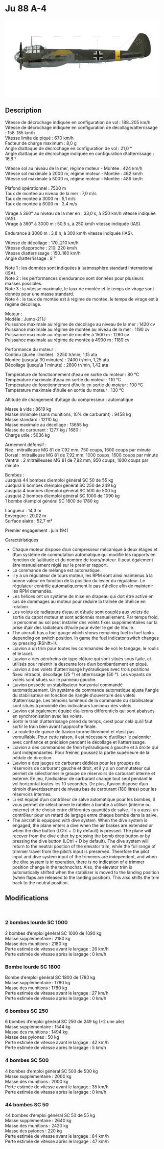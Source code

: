 # Ju 88 A-4  
  
![ju88a4](../images/ju88a4.png)  
  
## Description  
  
Vitesse de décrochage indiquée en configuration de vol : 188..205 km/h  
Vitesse de décrochage indiquée en configuration de décollage/atterrissage : 158..185 km/h  
Vitesse limite de piqué : 670 km/h  
Facteur de charge maximum : 8,0 g  
Angle d\attaque de décrochage en configuration de vol : 21,0 °  
Angle d\attaque de décrochage indiquée en configuration d\atterrissage : 16,6 °  
  
Vitesse sol au niveau de la mer, régime moteur - Montée : 424 km/h  
Vitesse sol maximale à 2000 m, régime moteur - Montée : 462 km/h  
Vitesse sol maximale à 5000 m, régime moteur - Montée : 486 km/h  
  
Plafond opérationnel : 7500 m  
Taux de montée au niveau de la mer : 7,0 m/s  
Taux de montée à 3000 m : 5,1 m/s  
Taux de montée à 6000 m : 3,4 m/s  
  
Virage à 360° au niveau de la mer en : 33,0 s, à 250 km/h vitesse indiquée (IAS).  
Virage à 360° à 3000 m : 50,5 s, à 250 km/h vitesse indiquée (IAS).  
  
Endurance à 3000 m : 3,8 h, à 300 km/h vitesse indiquée (IAS).  
  
Vitesse de décollage : 170..210 km/h  
Vitesse d\approche : 210..220 km/h  
Vitesse d\atterrissage : 150..160 km/h  
Angle d\atterrissage : 9 °  
  
Note 1 : les données sont indiquées à l\atmosphère standard international (ISA).  
Note 2 : les performances d\endurance sont données pour plusieurs masses possibles.  
Note 3 : la vitesse maximale, le taux de montée et le temps de virage sont donnés pour une masse standard.  
Note 4 : le taux de montée est à régime de montée, le temps de virage est à régime décollage.  
  
Moteur :  
Modèle : Jumo-211J  
Puissance maximale au régime de décollage au niveau de la mer : 1420 cv  
Puissance maximale au régime de montée au niveau de la mer : 1190 cv  
Puissance maximale au régime de montée à 1500 m : 1260 cv  
Puissance maximale au régime de montée à 4900 m : 1180 cv  
  
Performance du moteur :  
Continu (durée illimitée) : 2250 tr/min, 1,15 ata  
Montée (jusqu\à 30 minutes) : 2400 tr/min, 1,25 ata  
Décollage (jusqu\à 1 minute) : 2600 tr/min, 1,42 ata  
  
Température de fonctionnement d\eau en sortie du moteur : 80 °C  
Température maximale d\eau en sortie du moteur : 110 °C  
Température de fonctionnement d\huile en sortie du moteur : 100 °C  
Température maximale d\huile en sortie du moteur : 130 °C  
  
Altitude de changement d\étage du compresseur : automatique   
  
Masse à vide : 8619 kg  
Masse minimale (sans munitions, 10% de carburant) : 9458 kg  
Masse standard : 12110 kg  
Masse maximale au décollage : 13655 kg  
Masse de carburant : 1277 kg / 1680 l  
Charge utile : 5036 kg  
  
Armement défensif :  
Nez : mitrailleuse MG 81 de 7,92 mm, 750 coups, 1600 coups par minute  
Dorsal : mitrailleuse MG 81 de 7,92 mm, 1000 coups, 1600 coups par minute  
Ventral : 2 mitrailleuses MG 81 de 7,92 mm, 950 coups, 1600 coups par minute  
  
Bombes :  
Jusqu\à 44 bombes d\emploi général SC 50 de 55 kg  
Jusqu\à 6 bombes d\emploi général SC 250 de 249 kg  
Jusqu\à 4 bombes d\emploi général SC 500 de 500 kg  
Jusqu\à 2 bombes d\emploi général SC 1000 de 1090 kg  
1 bombe d\emploi général SC 1800 de 1780 kg  
  
Longueur : 14,3 m  
Envergure : 20,02 m  
Surface alaire : 52,7 m²  
  
Premier engagement : juin 1941  
  
Caractéristiques  
- Chaque moteur dispose d\un compresseur mécanique à deux étages et d\un système de commutation automatique qui modifie les rapports en fonction de l\altitude et du nombre de tours/moteur. Il peut également être manuellement réglé sur le premier rapport.  
- La commande de mélange est automatique.  
- Il y a un régulateur de tours moteur, les RPM sont ainsi maintenus à la bonne valeur en fonction de la position du levier du régulateur. Le régulateur contrôle automatiquement le pas d\hélice afin de maintenir les RPM demandés.  
- Les hélices ont un système de mise en drapeau qui doit être activé en cas de dommages au moteur pour réduire la traînée de l\hélice en rotation.  
- Les volets de radiateurs d\eau et d\huile sont couplés aux volets de sortie du capot moteur et sont actionnés manuellement. Par temps froid, le personnel au sol peut installer des volets fixes supplémentaires sur la prise d\air des radiateurs d\huile pour éviter le gel de l\huile.  
- The aircraft has a fuel gauge which shows remaining fuel in fuel tanks depending on switch position. In game the fuel indicator switch changes by pressing (RShift+I).  
- L\avion a un trim pour toutes les commandes de vol: le tangage, le roulis et le lacet.  
- L\avion a des aérofreins de type clôture qui sont situés sous l\aile, et utilisés pour ralentir la descente lors d\un bombardement en piqué.  
- L\avion a des volets d\atterrissage hydrauliques avec trois positions fixes: rétracté, décollage (25 °) et atterrissage (50 °). Les voyants de volets sont situés sur le panneau gauche.  
- L\avion possède un stabilisateur horizontal commandé automatiquement. Un système de commande automatique ajuste l\angle du stabilisateur en fonction de l\angle d\ouverture des volets d\atterrissage. Les témoins lumineux de la commande du stabilisateur sont situés à proximité des indicateurs lumineux des volets.  
- L\avion est également équipé d\ailerons différentiels qui sont abaissés en synchronisation avec les volets.  
- Sortir le train d\atterrissage prend du temps, c\est pour cela qu\il faut sortir le train bien avant l\approche finale.  
- La roulette de queue de l\avion tourne librement et n\est pas verouillable. Pour cette raison, il est nécessaire d\utiliser le palonnier avec confiance et précision pendant le décollage et l\atterrissage.  
- L\avion a des commandes de frein hydrauliques à gauche et à droite qui sont indépendantes. Pour freiner, poussez la partie supérieure de la pédale de direction.  
- L\avion a des jauges de carburant dédiées pour les groupes de réservoirs de carburant gauche et droit, et il y a un commutateur qui permet de sélectionner le groupe de réservoirs de carburant interne et externe. En jeu, l\indicateur de carburant change tout seul pendant le vol horizontal toutes les 10 secondes. De plus, l\avion dispose d\un témoin d\avertissement de niveau bas de carburant (180 litres) pour les réservoirs internes.  
- L\ est équipé d\un contrôleur de salve automatique pour les bombes, il vous permet de sélectionner le ratelier à bombe à utiliser (interne ou externe) et de choisir entre différentes quantités de salve. Il y a aussi un contrôleur pour un retard de largage entre chaque bombe dans la salve.  
- The aircraft is equipped with dive system. When the dive system is engaged, the plane enters a dive when the air brakes are extended or when the dive button (LCtrl + D by default) is pressed. The plane will recover from the dive either by pressing the bomb drop button or by pressing the dive button (LCtrl + D by default). The dive system will return to the neutral position of the elevator trim, while the full range of trimmer travel from the pilot’s input is preserved. Therefore the pilot input and dive system input of the trimmers are independent, and when the dive system is in operation, there is no indication of a trimmer position change in the technochat. Also, the elevator trim is automatically shifted when the stabilizer is moved to the landing position (when flaps are released to the landing position). This also shifts the trim back to the neutral position.  
  
## Modifications  
  ﻿
  
  
### 2 bombes lourde SC 1000  
  
2 bombes d’emploi général SC 1000 de 1090 kg  
Masse supplémentaire : 2180 kg  
Masse des munitions : 2180 kg  
Perte estimée de vitesse avant le largage : 26 km/h  
Perte estimée de vitesse après le largage : 0 km/h  ﻿
  
  
### Bombe lourde SC 1800   
  
Bombe d’emploi général SC 1800 de 1780 kg  
Masse supplémentaire : 1780 kg  
Masse des munitions : 1780 kg  
Perte estimée de vitesse avant le largage : 27 km/h  
Perte estimée de vitesse après le largage : 0 km/h  ﻿
  
  
### 6 bombes SC 250  
  
6 bombes d’emploi général SC 250 de 249 kg (+2 une aile)  
Masse supplémentaire : 1544 kg  
Masse des munitions : 1494 kg  
Masse des pylones : 50 kg  
Perte estimée de vitesse avant le largage : 42 km/h  
Perte estimée de vitesse après le largage : 5 km/h  ﻿
  
  
### 4 bombes SC 500  
  
4 bombes d’emploi général SC 500 de 500 kg  
Masse supplémentaire : 2000 kg  
Masse des munitions : 2000 kg  
Perte estimée de vitesse avant le largage : 35 km/h  
Perte estimée de vitesse après le largage : 0 km/h  ﻿
  
  
### 44 bombes SC 50  
  
44 bombes d’emploi général SC 50 de 55 kg  
Masse supplémentaire : 2640 kg  
Masse des munitions : 2420 kg  
Masse des pylones : 220 kg  
Perte estimée de vitesse avant le largage : 84 km/h  
Perte estimée de vitesse après le largage : 47 km/h  